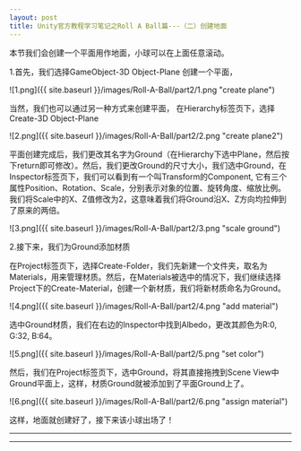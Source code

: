 ```yaml
---
layout: post
title: Unity官方教程学习笔记之Roll A Ball篇---（二）创建地面
---
```



本节我们会创建一个平面用作地面，小球可以在上面任意滚动。  

1.首先，我们选择GameObject-3D Object-Plane 创建一个平面，  

![1.png]({{ site.baseurl }}/images/Roll-A-Ball/part2/1.png "create plane")


当然，我们也可以通过另一种方式来创建平面， 在Hierarchy标签页下，选择Create-3D Object-Plane

![2.png]({{ site.baseurl }}/images/Roll-A-Ball/part2/2.png "create plane2")  


平面创建完成后，我们更改其名字为Ground（在Hierarchy下选中Plane，然后按下return即可修改）。然后，我们更改Ground的尺寸大小，我们选中Ground，在Inspector标签页下，我们可以看到有一个叫Transform的Component, 它有三个属性Position、Rotation、Scale，分别表示对象的位置、旋转角度、缩放比例。我们将Scale中的X、Z值修改为2，这意味着我们将Ground沿X、Z方向均拉伸到了原来的两倍。  

![3.png]({{ site.baseurl }}/images/Roll-A-Ball/part2/3.png "scale ground")



2.接下来，我们为Ground添加材质

在Project标签页下，选择Create-Folder，我们先新建一个文件夹，取名为Materials，用来管理材质。然后，在Materials被选中的情况下，我们继续选择Project下的Create-Material，创建一个新材质，我们将新材质命名为Ground。  

![4.png]({{ site.baseurl  }}/images/Roll-A-Ball/part2/4.png "add material")


选中Ground材质，我们在右边的Inspector中找到Albedo，更改其颜色为R:0, G:32, B:64。

![5.png]({{ site.baseurl }}/images/Roll-A-Ball/part2/5.png "set color")

然后，我们在Project标签页下，选中Ground，将其直接拖拽到Scene View中Ground平面上，这样，材质Ground就被添加到了平面Ground上了。

![6.png]({{ site.baseurl }}/images/Roll-A-Ball/part2/6.png "assign material")

这样，地面就创建好了，接下来该小球出场了！


----
****